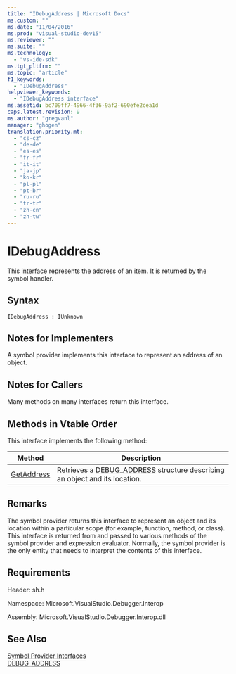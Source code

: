 ```yaml
---
title: "IDebugAddress | Microsoft Docs"
ms.custom: ""
ms.date: "11/04/2016"
ms.prod: "visual-studio-dev15"
ms.reviewer: ""
ms.suite: ""
ms.technology: 
  - "vs-ide-sdk"
ms.tgt_pltfrm: ""
ms.topic: "article"
f1_keywords: 
  - "IDebugAddress"
helpviewer_keywords: 
  - "IDebugAddress interface"
ms.assetid: bc709ff7-4966-4f36-9af2-690efe2cea1d
caps.latest.revision: 9
ms.author: "gregvanl"
manager: "ghogen"
translation.priority.mt: 
  - "cs-cz"
  - "de-de"
  - "es-es"
  - "fr-fr"
  - "it-it"
  - "ja-jp"
  - "ko-kr"
  - "pl-pl"
  - "pt-br"
  - "ru-ru"
  - "tr-tr"
  - "zh-cn"
  - "zh-tw"
---
```

# IDebugAddress
This interface represents the address of an item. It is returned by the symbol handler.  
  
## Syntax  
  
```  
IDebugAddress : IUnknown  
```  
  
## Notes for Implementers  
 A symbol provider implements this interface to represent an address of an object.  
  
## Notes for Callers  
 Many methods on many interfaces return this interface.  
  
## Methods in Vtable Order  
 This interface implements the following method:  
  
|Method|Description|  
|------------|-----------------|  
|[GetAddress](../../../extensibility/debugger/reference/idebugaddress-getaddress.md)|Retrieves a [DEBUG_ADDRESS](../../../extensibility/debugger/reference/debug-address.md) structure describing an object and its location.|  
  
## Remarks  
 The symbol provider returns this interface to represent an object and its location within a particular scope (for example, function, method, or class). This interface is returned from and passed to various methods of the symbol provider and expression evaluator. Normally, the symbol provider is the only entity that needs to interpret the contents of this interface.  
  
## Requirements  
 Header: sh.h  
  
 Namespace: Microsoft.VisualStudio.Debugger.Interop  
  
 Assembly: Microsoft.VisualStudio.Debugger.Interop.dll  
  
## See Also  
 [Symbol Provider Interfaces](../../../extensibility/debugger/reference/symbol-provider-interfaces.md)   
 [DEBUG_ADDRESS](../../../extensibility/debugger/reference/debug-address.md)